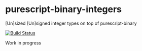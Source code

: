 # purescript-binary-integers
[Un]sized [Un]signed integer types on top of purescript-binary

[![Build Status](https://travis-ci.org/Unisay/purescript-binary-integers.svg?branch=master)](https://travis-ci.org/Unisay/purescript-binary-integers)

Work in progress

